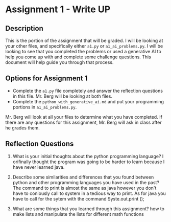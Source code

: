 # Assignment 1 - Write UP

## Description
This is the portion of the assignment that will be graded.  I will be looking at your other files, and specifically either `a1.py` or `a1_ai_problems.py`.  I will be looking to see that you completed the problems or used a generative AI to help you come up with and complete some challenge questions.  This document will help guide you through that process.

## Options for Assignment 1
- Complete the `a1.py` file completely and answer the reflection questions in this file.  Mr. Berg will be looking at both files.
- Complete the `python_with_generative_ai.md` and put your programming portions in `a1_ai_problems.py`.

Mr. Berg will look at all your files to determine what you have completed.  If there are any questions for this assignment, Mr. Berg will ask in class after he grades them.


## Reflection Questions

1. What is your initial thoughts about the python programming language?
 I orifinally thought the program was going to be harder to learn because I have never learned java.


2. Describe some similarities and differences that you found between python and other programming languages you have used in the past?
 The command to print is almost the same as java however you don't have to coniously call to system in a tedious way to print.
 As for java  you have to call for the sytem with the command Syste.out.print (); 
 

3. What are some things that you learned through this assignment?
how to make lists  and manipulate the lists for different math functions